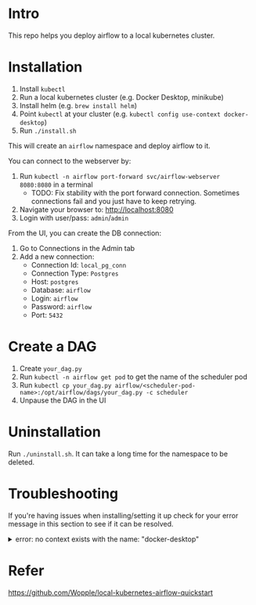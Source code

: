 # Intro

This repo helps you deploy airflow to a local kubernetes cluster.

# Installation

1. Install `kubectl`
2. Run a local kubernetes cluster (e.g. Docker Desktop, minikube)
3. Install helm (e.g. `brew install helm`)
4. Point `kubectl` at your cluster (e.g. `kubectl config use-context docker-desktop`)
5. Run `./install.sh`

This will create an `airflow` namespace and deploy airflow to it.

You can connect to the webserver by:

1. Run `kubectl -n airflow port-forward svc/airflow-webserver 8080:8080` in a terminal
   - TODO: Fix stability with the port forward connection.
     Sometimes connections fail and you just have to keep retrying.
2. Navigate your browser to: <http://localhost:8080>
3. Login with user/pass: `admin`/`admin`

From the UI, you can create the DB connection:

1. Go to Connections in the Admin tab
2. Add a new connection:
   - Connection Id: `local_pg_conn`
   - Connection Type: `Postgres`
   - Host: `postgres`
   - Database: `airflow`
   - Login: `airflow`
   - Password: `airflow`
   - Port: `5432`

# Create a DAG

1. Create `your_dag.py`
2. Run `kubectl -n airflow get pod` to get the name of the scheduler pod
3. Run `kubectl cp your_dag.py airflow/<scheduler-pod-name>:/opt/airflow/dags/your_dag.py -c scheduler`
4. Unpause the DAG in the UI

# Uninstallation

Run `./uninstall.sh`. It can take a long time for the namespace to be deleted.

# Troubleshooting

If you're having issues when installing/setting it up check for your error message in this section to see if it can be resolved.

<details>
  <summary>error: no context exists with the name: "docker-desktop"</summary>
Make sure you have docker-desktop installed and running. Then on the docker-desktop dashboard go to: Settings > Kubernetes > Enable Kubernetes > Apply & Restart
</details>

# Refer
https://github.com/Wopple/local-kubernetes-airflow-quickstart
